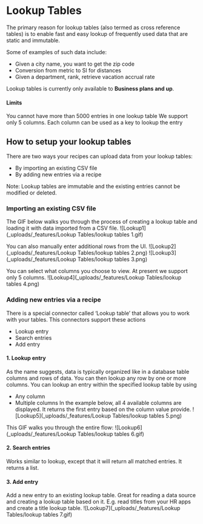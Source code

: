 # Lookup Tables
The primary reason for lookup tables (also termed as cross reference tables) is to enable fast and easy lookup of frequently used data that are static and immutable. 

Some of examples of such data include:
* Given a city name, you want to get the zip code 
* Conversion from metric to SI for distances 
* Given a department, rank, retrieve vacation accrual rate

Lookup tables is currently only available to **Business plans and up**.

#### Limits
You cannot have more than 5000 entries in one lookup table
We support only 5 columns. Each column can be used as a key to lookup the entry

## How to setup your lookup tables
There are two ways your recipes can upload data from your lookup tables:
* By importing an existing CSV file 
* By adding new entries via a recipe

Note: Lookup tables are immutable and the existing entries cannot be modified or deleted.

### Importing an existing CSV file
The GIF below walks you through the process of creating a lookup table and loading it with data imported from a CSV file.
![Lookup1](_uploads/_features/Lookup Tables/lookup tables 1.gif)

You can also manually enter additional rows from the UI.
![Lookup2](_uploads/_features/Lookup Tables/lookup tables 2.png)
![Lookup3](_uploads/_features/Lookup Tables/lookup tables 3.png)

You can select what columns you choose to view. At present we support only 5 columns.
![Lookup4](_uploads/_features/Lookup Tables/lookup tables 4.png)

### Adding new entries via a recipe
There is a special connector called ‘Lookup table’ that allows you to work with your tables. This connectors support these actions
* Lookup entry
* Search entries
* Add entry

#### 1. Lookup entry
As the name suggests, data is typically organized like in a database table columns and rows of data. You can then lookup any row by one or more columns. You can lookup an entry within the specified lookup table by using
* Any column
* Multiple columns
In the example below, all 4 available columns are displayed. It returns the first entry based on the column value provide. 
![Lookup5](_uploads/_features/Lookup Tables/lookup tables 5.png)

This GIF walks you through the entire flow:
![Lookup6](_uploads/_features/Lookup Tables/lookup tables 6.gif)


#### 2. Search entries
Works similar to lookup, except that it will return all matched entries. It returns a list.

#### 3. Add entry
Add a new entry to an existing lookup table. Great for reading a data source and creating a lookup table based on it. E.g. read titles from your HR apps and create a title lookup table.
![Lookup7](_uploads/_features/Lookup Tables/lookup tables 7.gif)

